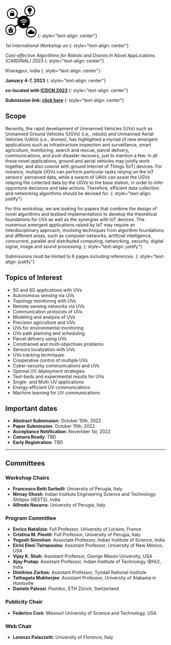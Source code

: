 ![image](/logo.png)
{: style="text-align: center"}

_1st International Workshop on_
{: style="text-align: center"}

_Cost-effective Algorithms for Robots and Drones In Novel AppLications (CARDINAL) 2023_
{: style="text-align: center"}

Kharagpur, India
{: style="text-align: center"}

**January 4-7, 2023**
{: style="text-align: center"}

**co-located with [ICDCN 2023](https://cse.iitkgp.ac.in/conf/ICDCN23)**
{: style="text-align: center"}

**Submission link: [click here](https://easychair.org/conferences/submission_new?a=29224148)**
{: style="text-align: center"}

## Scope
Recently, the rapid development of Unmanned Vehicles (UVs) such as Unmanned Ground Vehicles (UGVs) (i.e., robots) and Unmanned Aerial Vehicles (UAVs) (i.e., drones), has highlighted a myriad of new emergent applications such as infrastructure inspection and surveillance, smart agriculture, monitoring, search and rescue, parcel delivery, communications, and post-disaster recovery, just to mention a few.
In all these novel applications, ground and aerial vehicles may jointly work together, and also coexist with ground Internet of Things (IoT) devices. 
For instance, multiple UGVs can perform particular tasks relying on the IoT sensors' perceived data, while a swarm of UAVs can assist the UGVs relaying the collected data by the UGVs to the base station, in order to infer opportune decisions and take actions.
Therefore, efficient data collection and networking algorithms should be devised for.
{: style="text-align: justify"}

For this workshop, we are looking for papers that combine the design of novel algorithms and testbed implementations to develop the theoretical foundations for UVs as well as the synergies with IoT devices. 
The numerous emergent applications raised by IoT may require an interdisciplinary approach, involving techniques from algorithm foundations and different areas, such as computer networks, artificial intelligence, concurrent, parallel and distributed computing, networking, security, digital signal, image and sound processing.
{: style="text-align: justify"}

Submissions must be limited to 6 pages including references.
{: style="text-align: justify"}

## Topics of Interest
- 5G and 6G applications with UVs
- Autonomous sensing via UVs
- Topology monitoring with UVs
- Remote sensing networks via UVs
- Communication protocols of UVs
- Modeling and analysis of UVs
- Precision agriculture and UVs
- UVs for environmental monitoring
- UVs path planning and scheduling
- Parcel delivery using UVs
- Constrained and multi-objectives problems
- Sensors localization with UVs
- UVs tracking techniques
- Cooperative control of multiple UVs
- Cyber-security communications and UVs
- Optimal UV deployment strategies
- Test-beds and experimental results for UVs
- Single- and Multi-UV applications
- Energy-efficient UV communications
- Machine learning for UV communications


## Important dates
- **Abstract Submission**: October 15th, 2022
- **Paper Submission**: October 15th, 2022
- **Acceptance Notification**: November 1st, 2022
- **Camera Ready**: TBD
- **Early Registration**: TBD

* * *

## Committees

### Workshop Chairs
- **Francesco Betti Sorbelli**: University of Perugia, Italy
- **Nirnay Ghosh**: Indian Institute Engineering Science and Technology: Shibpur (IIESTS), India
- **Alfredo Navarra**: University of Perugia, Italy
  
### Program Committee
- **Enrico Natalizio**: Full Professor, University of Loraine, France
- **Cristina M. Pinotti**: Full Professor, University of Perugia, Italy
- **Yogesh Simmhan**: Associate Professor, Indian Institute of Science, India
- **Eirini Eleni Tsiropoulou**: Assistant Professor, University of New Mexico, USA
- **Vijay K. Shah**: Assistant Professor, George Mason University, USA
- **Ajay Pratap**: Assistant Professor, Indian Institute of Technology (BHU), India
- **Dimitrios Zorbas**: Assistant Professor, Tyndall National Institute
- **Tathagata Mukherjee**: Assistant Professor, University of Alabama in Huntsville
- **Daniele Palossi**: Postdoc, ETH Zürich, Switzerland

### Publicity Chair
- **Federico Corò**: Missouri University of Science and Technology, USA

### Web Chair
- **Lorenzo Palazzetti**: University of Florence, Italy
